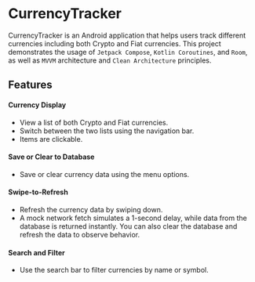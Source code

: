 # CurrencyTracker
CurrencyTracker is an Android application that helps users track different currencies including both Crypto and Fiat currencies. This project demonstrates the usage of `Jetpack Compose`, `Kotlin Coroutines`, and `Room`, as well as `MVVM` architecture and `Clean Architecture` principles.

## Features
#### Currency Display
- View a list of both Crypto and Fiat currencies.
- Switch between the two lists using the navigation bar.
- Items are clickable.
#### Save or Clear to Database
- Save or clear currency data using the menu options.
#### Swipe-to-Refresh
- Refresh the currency data by swiping down.
- A mock network fetch simulates a 1-second delay, while data from the database is returned instantly. You can also clear the database and refresh the data to observe behavior.
#### Search and Filter
- Use the search bar to filter currencies by name or symbol.